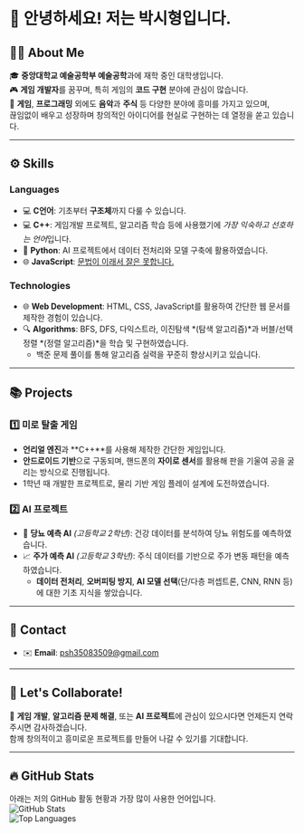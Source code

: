 # 👋 안녕하세요! 저는 박시형입니다.  

## 🧑‍💻 About Me  
🎓 **중앙대학교 예술공학부 예술공학**과에 재학 중인 대학생입니다.  
🎮 **게임 개발자**를 꿈꾸며, 특히 게임의 **코드 구현** 분야에 관심이 많습니다.  
🎵 **게임**, **프로그래밍** 외에도 **음악**과 **주식** 등 다양한 분야에 흥미를 가지고 있으며,  
끊임없이 배우고 성장하며 창의적인 아이디어를 현실로 구현하는 데 열정을 쏟고 있습니다.  

---

## ⚙️ Skills  

### **Languages**  
- 💻 **C언어**: 기초부터 **구조체**까지 다룰 수 있습니다.
- 💻 **C++**: 게임개발 프로젝트, 알고리즘 학습 등에 사용했기에 *가장 익숙하고 선호하는 언어*입니다.  
- 🐍 **Python**: AI 프로젝트에서 데이터 전처리와 모델 구축에 활용하였습니다.  
- 🌐 **JavaScript**: [문법이 이래서 잘은 못합니다.](https://miro.medium.com/v2/resize:fit:706/1*Zk-LFN8_AtzNqJGj0Q84Pw.png)  

### **Technologies**  
- 🌐 **Web Development**: HTML, CSS, JavaScript를 활용하여 간단한 웹 문서를 제작한 경험이 있습니다.  
- 🔍 **Algorithms**: BFS, DFS, 다익스트라, 이진탐색 *(탐색 알고리즘)*과 버블/선택 정렬 *(정렬 알고리즘)*을 학습 및 구현하였습니다.  
  - 백준 문제 풀이를 통해 알고리즘 실력을 꾸준히 향상시키고 있습니다.  

---

## 📚 Projects  

### 1️⃣ **미로 탈출 게임**  
- **언리얼 엔진**과 **C++**를 사용해 제작한 간단한 게임입니다.  
- **안드로이드 기반**으로 구동되며, 핸드폰의 **자이로 센서**를 활용해 판을 기울여 공을 굴리는 방식으로 진행됩니다.  
- 1학년 때 개발한 프로젝트로, 물리 기반 게임 플레이 설계에 도전하였습니다.  

### 2️⃣ **AI 프로젝트**  
- 🤖 **당뇨 예측 AI** *(고등학교 2학년)*: 건강 데이터를 분석하여 당뇨 위험도를 예측하였습니다.  
- 📈 **주가 예측 AI** *(고등학교 3학년)*: 주식 데이터를 기반으로 주가 변동 패턴을 예측하였습니다.  
  - **데이터 전처리**, **오버피팅 방지**, **AI 모델 선택**(단/다층 퍼셉트론, CNN, RNN 등)에 대한 기초 지식을 쌓았습니다.  

---

## 📧 Contact  
- ✉️ **Email**: psh35083509@gmail.com  

---

## 🤝 Let's Collaborate!  
👥 **게임 개발**, **알고리즘 문제 해결**, 또는 **AI 프로젝트**에 관심이 있으시다면 언제든지 연락 주시면 감사하겠습니다.  
함께 창의적이고 흥미로운 프로젝트를 만들어 나갈 수 있기를 기대합니다.  

---

## 🔥 GitHub Stats  
아래는 저의 GitHub 활동 현황과 가장 많이 사용한 언어입니다.  
![GitHub Stats](https://github-readme-stats.vercel.app/api?username=padio514&show_icons=true&theme=radical)  
![Top Languages](https://github-readme-stats.vercel.app/api/top-langs/?username=padio514&layout=compact&theme=radical)  
